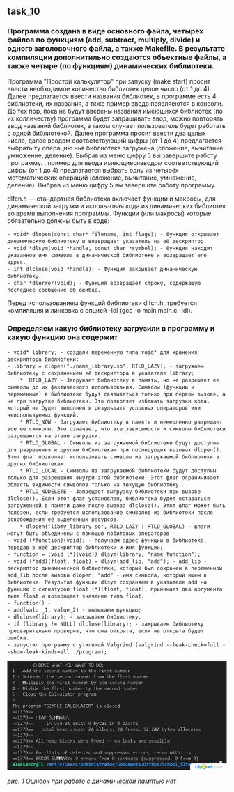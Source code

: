 ## task_10
### Программа создана в виде основного файла, четырёх файлов по функциям (add, subtract, multiply, divide) и одного заголовочного файла, а также Makefile. В результате компиляции дополнитильно создаются объектные файлы, а также четыре (по функциям) динамических библиотеки.

Программа "Простой калькулятор" при запуску (make start) просит ввести необходимое количество библиотек целое число (от 1 до 4). Далее предлагается ввести названия библиотек, в программе есть 4 библиотеки, их названия, а ткже пример ввода появляеются в консоли. До тех пор, пока не будут введены названия имеющихся библиотек (по их колличеству) программа будет запрашивать ввод, можно повторять ввод названий библиотек, в таком случает пользователь будет работать с одной библиотекой.
Далее программа просит ввести два целых числа, далее вводом соответствующий цифры (от 1 до 4) предлагается выбрать ту операцию чья библиотека загружена (сложение, вычитание, умножение, деление). Выбрав из меню цифру 5  вы завершите работу программу.
, пример для ввода имеющиесявводом соответствующий цифры (от 1 до 4) предлагается выбрать одну из четырёх метематических операций (сложение, вычитание, умножение, деление). Выбрав из меню цифру 5  вы завершите работу программу.

dlfcn.h — стандартная библиотека включает функции и макросы, для динамической загрузки и использовая кода из динамических библиотек во время выполнения программы. Функции (или макросы) которые обязательно должны быть в коде:

    - void* dlopen(const char* filename, int flags); - Функция открывает динамическую библиотеку и возвращает указатель на её дескриптор.
    - void *dlsym(void *handle, const char *symbol); - Функция находит указанное имя символа в динамической библиотеке и возвращает его адрес.
    - int dlclose(void *handle); - Функция закрывает динамическую библиотеку.
    - char *dlerror(void); - Функция возвращает строку, содержащую последнее сообщение об ошибке.
Перед использованием функций библиотеки dlfcn.h, требуется компиляция и линковка с опцией -ldl (gcc -o main main.c -ldl).

### Определяем какую библиотеку загрузили в программу и какую функцию она содержит
    - void* library; - cоздали переменную типа void* для хранения дескриптора библиотеки:
    - library = dlopen("./name_library.so", RTLD_LAZY); - загружаем библиотеку с сохранением её дескриптора в указателе library;
        *  RTLD_LAZY - Загружает библиотеку в память, но не разрешает ее символы до их фактического использования. Символы (функции и переменные) в библиотеке будут связываться только при первом вызове, а не при загрузке библиотеки. Это позволяет избежать загрузки кода, который не будет выполнен в результате условных операторов или неиспользуемых функций.
        * RTLD_NOW - Загружает библиотеку в память и немедленно разрешает все ее символы. Это означает, что все зависимости и символы библиотеки разрешаются на этапе загрузки.
        * RTLD_GLOBAL - Символы из загружаемой библиотеки будут доступны для разрешения и другим библиотекам при последующих вызовах dlopen(). Этот флаг позволяет использовать символы из загружаемой библиотеки в других библиотеках.
        * RTLD_LOCAL - Символы из загружаемой библиотеки будут доступны только для разрешения внутри этой библиотеки. Этот флаг ограничивает область видимости символов только на текущую библиотеку.
        * RTLD_NODELETE - Запрещает выгрузку библиотеки при вызове dlclose(). Если этот флаг установлен, библиотека будет оставаться загруженной в памяти даже после вызова dlclose(). Этот флаг может быть полезен, если требуется использование символов из библиотеки после освобождения её выделенных ресурсов.
        * dlopen("libmy_library.so", RTLD_LAZY | RTLD_GLOBAL) - флаги могут быть объединены с помощью побитовых операторов 
    - void (*function)(void); - получаем адрес функции в библиотеке, передав в неё дескриптор библиотеки и имя функции;
    - function = (void (*)(void)) dlsym(library, "name_function");
    - void (*add)(float, float) = dlsym(add_lib, "add"); - add_lib - дескриптор динамической библиотеки, который был сохранен в переменной add_lib после вызова dlopen, "add" - имя символа, который ищем в библиотеке. Результат функции dlsym сохраняем в указателе add на функцию с сигнатурой float (*)(float, float), принимает два аргумента типа float и возвращает значение типа float.
    - function() - 
    - add(valu _1, value_2) - вызываем функцию;
    - dlclose(library); - закрываем библиотеку.
    - if (library != NULL) dlclose(library); - закрываем библиотеку предварительно проверив, что она открыта, если не открыта будет ошибка.
    - запустил программу с утилитой Valgrind (valgrind --leak-check=full --show-leak-kinds=all ./program);

![image_1](./images/image_1.png)

*рис. 1 Ошибок при работе с динамической памятью нет*

